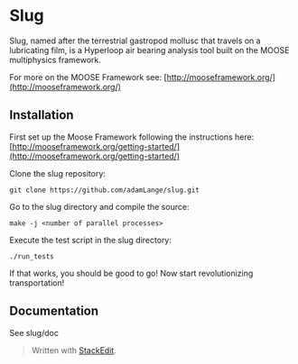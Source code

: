 Slug
=====
Slug, named after the terrestrial gastropod mollusc that travels on a lubricating film, is a Hyperloop air bearing analysis tool built on the MOOSE multiphysics framework.

For more on the MOOSE Framework see: [http://mooseframework.org/](http://mooseframework.org/)

Installation
-------------
First set up the Moose Framework following the instructions here:
[http://mooseframework.org/getting-started/](http://mooseframework.org/getting-started/)

Clone the slug repository:

    git clone https://github.com/adamLange/slug.git

Go to the slug directory and compile the source:

    make -j <number of parallel processes>

Execute the test script in the slug directory:

    ./run_tests

If that works, you should be good to go!  Now start revolutionizing transportation!

Documentation
-------------
See slug/doc

> Written with [StackEdit](https://stackedit.io/).
